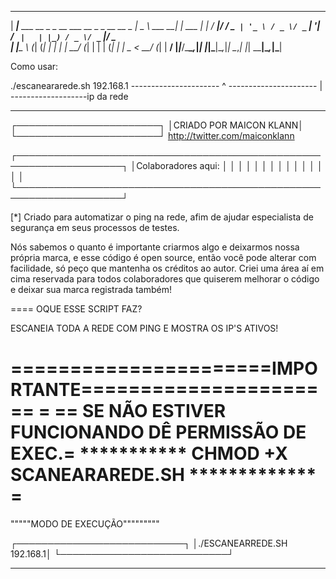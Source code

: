  _____                                                  ____          _      
| ____|___  ___ __ _ _ __   ___  __ _ _ __     __ _    |  _ \ ___  __| | ___ 
|  _| / __|/ __/ _` | '_ \ / _ \/ _` | '__|   / _` |   | |_) / _ \/ _` |/ _ \
| |___\__ \ (_| (_| | | | |  __/ (_| | |     | (_| |   |  _ <  __/ (_| |  __/
|_____|___/\___\__,_|_| |_|\___|\__,_|_|      \__,_|   |_| \_\___|\__,_|\___|

Como usar:

./escaneararede.sh 192.168.1
---------------------- ^
---------------------- |
-------------------ip da rede

______________________________

┌───────────────────────┐
│CRIADO POR MAICON KLANN│
└───────────────────────┘
http://twitter.com/maiconklann

┌───────────────────────────────────────────────────────────────────┐
│Colaboradores aqui:                                                │
│                                                                   │
│                                                                   │
│                                                                   │
│                                                                   │
│                                                                   │
│                                                                   │
│                                                                   │
└───────────────────────────────────────────────────────────────────┘

[*] Criado para automatizar o ping na rede, afim de ajudar 
especialista de segurança em seus processos de testes.

Nós sabemos o quanto é importante criarmos algo e deixarmos nossa 
própria marca, e esse código é open source, então você pode alterar
com facilidade, só peço que mantenha os créditos ao autor.
Criei uma área aí em cima reservada para todos colaboradores que 
quiserem melhorar o código e deixar sua marca registrada também!



==== OQUE ESSE SCRIPT FAZ?

ESCANEIA TODA A REDE COM PING E MOSTRA OS IP'S ATIVOS!


======================IMPORTANTE====================
==						   =
== SE NÃO ESTIVER FUNCIONANDO DÊ PERMISSÃO DE EXEC.=
*********** CHMOD +X SCANEARAREDE.SH ************* =
====================================================


"""""MODO DE EXECUÇÃO"""""""""

┌───────────────────────────┐
│./ESCANEARREDE.SH 192.168.1│
└───────────────────────────┘

******************************
